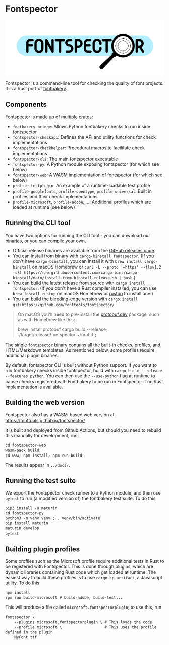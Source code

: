 # Fontspector

![](fontspector-web/www/Fontspector.svg)

Fontspector is a command-line tool for checking the quality of font projects.
It is a Rust port of [fontbakery](http://github.com/fonttools/fontbakery).

## Components

Fontspector is made up of multiple crates:

- `fontbakery-bridge`: Allows Python fontbakery checks to run inside fontspector
- `fontspector-checkapi`: Defines the API and utility functions for check implementations
- `fontspector-checkhelper`: Procedural macros to facilitate check implementations
- `fontspector-cli`: The main fontspector executable
- `fontspector-py`: A Python module exposing fontspector (for which see below)
- `fontspector-web`: A WASM implementation of fontspector (for which see below)
- `profile-testplugin`: An example of a runtime-loadable test profile
- `profile-googlefonts`, `profile-opentype`, `profile-universal`: Built in profiles and their check implementations
- `profile-microsoft`, `profile-adobe`, ...: Additional profiles which are loaded at runtime (see below)

## Running the CLI tool

You have two options for running the CLI tool - you can download our binaries, or you can compile your own.

- Official release binaries are available from the [GitHub releases page](https://github.com/fonttools/fontspector/releases).
- You can install from binary with `cargo-binstall fontspector`. (If you don't have `cargo-binstall`, you can install it with `brew install cargo-binstall` on macOS Homebrew or `curl -L --proto '=https' --tlsv1.2 -sSf https://raw.githubusercontent.com/cargo-bins/cargo-binstall/main/install-from-binstall-release.sh | bash`.)
- You can build the latest release from source with `cargo install fontspector`. (If you don't have a Rust compiler installed, you can use `brew install rustup` on macOS Homebrew or [rustup](https://rustup.rs) to install one.)
- You can build the bleeding-edge version with `cargo install git+https://github.com/fonttools/fontspector/`

> On macOS you'll need to pre-install the [protobuf.dev](https://protobuf.dev) package, such as with Homebrew like this:
>
> brew install protobuf
> cargo build --release;
> ./target/release/fontspector ~/font.ttf;

The single `fontspector` binary contains all the built-in checks, profiles, and HTML/Markdown templates. As mentioned below, some profiles require additional plugin binaries.

By default, fontspector CLI is built without Python support. If you want to run
fontbakery checks inside fontspector, build with `cargo build --release --features python`. You can then use the `--use-python` flag at runtime to cause checks registered with Fontbakery to be run in Fontspector if no Rust implementation is available.

## Building the web version

Fontspector also has a WASM-based web version at
https://fonttools.github.io/fontspector/

It is built and deployed from Github Actions, but should you need to
rebuild this manually for development, run:

```
cd fontspector-web
wasm-pack build
cd www; npm install; npm run build
```

The results appear in `../docs/`.

## Running the test suite

We export the Fontspector check runner to a Python module, and then use
`pytest` to run (a modified version of) the fontbakery test suite. To
do this:

```
pip3 install -U maturin
cd fontspector-py
python3 -m venv venv ; . venv/bin/activate
pip install maturin
maturin develop
pytest
```

## Building plugin profiles

Some profiles such as the Microsoft profile require additional tests in Rust
to be registered with Fontspector. This is done through plugins, which are
dynamic libraries containing Rust code which get loaded at runtime. The easiest
way to build these profiles is to use `cargo-cp-artifact`, a Javascript utility.
To do this:

```
npm install
rpm run build-microsoft # build-adobe, build-test...
```

This will produce a file called `microsoft.fontspectorplugin`; to use this, run

```
fontspector \
    --plugins microsoft.fontspectorplugin \ # This loads the code
    --profile microsoft \                   # This uses the profile defined in the plugin
    MyFont.ttf
```
